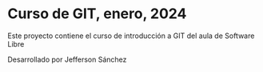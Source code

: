 # Curso de GIT, enero, 2024
Este proyecto contiene el curso de introducción a GIT del aula de Software Libre

Desarrollado por Jefferson Sánchez
